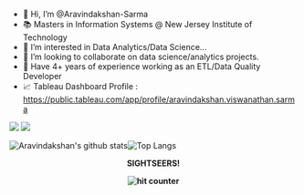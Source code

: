 - 👋 Hi, I’m @Aravindakshan-Sarma
- 📚 Masters in Information Systems @ New Jersey Institute of Technology
- 👀 I’m interested in Data Analytics/Data Science...
- 🤝 I’m looking to collaborate on data science/analytics projects. 
- 💼 Have 4+ years of experience working as an ETL/Data Quality Developer
- 📈 Tableau Dashboard Profile : https://public.tableau.com/app/profile/aravindakshan.viswanathan.sarma

[<img src="https://img.shields.io/badge/linkedin-%230077B5.svg?&style=for-the-badge&logo=linkedin&logoColor=white" />](http://www.linkedin.com/in/aravindvs) [<img src = "https://img.shields.io/badge/instagram-%23E4405F.svg?&style=for-the-badge&logo=instagram&logoColor=white">](http://instagram.com/aravind_sharma21)

![Aravindakshan's github stats](https://github-readme-stats.vercel.app/api?username=Aravindakshan-Sarma&count_private=true&show_icons=true&theme=dark)![Top Langs](https://github-readme-stats.vercel.app/api/top-langs/?username=Aravindakshan-Sarma&layout=compact&theme=dark)<br>

<div align="center">
 <p><strong>SIGHTSEERS!<Strong></p>
 <img src="https://profile-counter.glitch.me/Aravindakshan-Sarma/count.svg" alt="hit counter" align="center">
</div>
